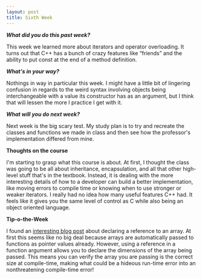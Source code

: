 ```yaml
---
layout: post
title: Sixth Week
---
```

<p><b><i>What did you do this past week?</i></b></p>
<p>This week we learned more about iterators and operator overloading. It turns out that C++ has a bunch of crazy features like “friends” and the ability to put const at the end of a method definition.</p>
<p><b><i>What's in your way?</i></b></p>
<p>Nothings in way in particular this week. I might have a little bit of lingering confusion in regards to the weird syntax involving objects being interchangeable with a value its constructor has as an argument, but I think that will lessen the more I practice I get with it.</p>
<p><b><i>What will you do next week?</i></b></p>
<p>Next week is the big scary test. My study plan is to try and recreate the classes and functions we made in class and then see how the professor's implementation differed from mine.</p>
<p><b>Thoughts on the course</b></p>
<p>I'm starting to grasp what this course is about. At first, I thought the class was going to be all about inheritance, encapsulation, and all that other high-level stuff that's in the textbook. Instead, it is dealing with the more interesting details of how to a developer can build a better implementation, like moving errors to compile time or knowing when to use stronger or weaker iterators. I really had no idea how many useful features C++ had. It feels like it gives you the same level of control as C while also being an object oriented language.</p>
<p><b>Tip-o-the-Week</b></p>
<p>I found an <a href="http://www.informit.com/blogs/blog.aspx?uk=30-C-Tips-in-30-Days-Tip-21-using-references-to-arrays&WT.rss_f=AuthorBlog&WT.rss_a=30-C-Tips-in-30-Days-Tip-21-using-references-to-arrays&WT.rss_ev=a">interesting blog post</a> about declaring a reference to an array. At first this seems like no big deal because arrays are automatically passed to functions as pointer values already. However, using a reference in a function argument allows you to declare the dimensions of the array being passed. This means you can verify the array you are passing is the correct size at compile-time, making what could be a hideous run-time error into an nonthreatening compile-time error!</p>

